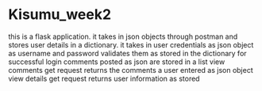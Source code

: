 # Kisumu_week2
this is a flask application. 
it takes in json objects through postman and stores user details in a dictionary.
it takes in user credentials as json object as username and password validates them as stored in the dictionary for successful login
comments posted as json are stored in a list
view comments get request returns the comments a user entered as json object 
view details get request returns user information as stored
